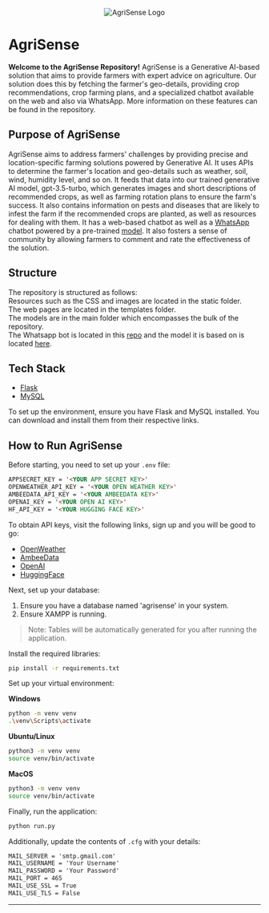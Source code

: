<p align="center">
  <img src="main/static/pictures/agri-logo.png" alt="AgriSense Logo">
</p>

#  **AgriSense**

**Welcome to the AgriSense Repository!** 
AgriSense is a Generative AI-based solution that aims to provide farmers with expert advice on agriculture.
Our solution does this by fetching the farmer's geo-details, providing crop recommendations, crop farming plans, and a specialized chatbot available on the web and also via WhatsApp.
More information on these features can be found in the repository.

## **Purpose of AgriSense**

AgriSense aims to address farmers' challenges by providing precise and location-specific farming solutions powered by Generative AI. It uses APIs to determine the farmer's location and geo-details such as weather, soil, wind, humidity level, and so on. It feeds that data into our trained generative AI model, gpt-3.5-turbo, which generates images and short descriptions of recommended crops, as well as farming rotation plans to ensure the farm's success. It also contains information on pests and diseases that are likely to infest the farm if the recommended crops are planted, as well as resources for dealing with them. It has a web-based chatbot as well as a [WhatsApp](https://github.com/nerdistry/gpt_bot) chatbot powered by a pre-trained [model](https://github.com/nerdistry/plant-village-trained-model). It also fosters a sense of community by allowing farmers to comment and rate the effectiveness of the solution.

## **Structure**
The repository is structured as follows:  
Resources such as the CSS and images are located in the static folder.  
The web pages are located in the templates folder.  
The models are in the main folder which encompasses the bulk of the repository.  
The Whatsapp bot is located in this [repo](https://github.com/nerdistry/gpt_bot) and the model it is based on is located [here](https://github.com/nerdistry/plant-village-trained-model).

## **Tech Stack**
- [Flask](https://palletsprojects.com/p/flask/)
- [MySQL](https://www.mysql.com/downloads/)

To set up the environment, ensure you have Flask and MySQL installed. You can download and install them from their respective links.

## **How to Run AgriSense**

Before starting, you need to set up your `.env` file:

```markdown
APPSECRET_KEY = '<YOUR APP SECRET KEY>'
OPENWEATHER_API_KEY = '<YOUR OPEN WEATHER KEY>'
AMBEEDATA_API_KEY = '<YOUR AMBEEDATA KEY>'
OPENAI_KEY = '<YOUR OPEN AI KEY>'
HF_API_KEY = '<YOUR HUGGING FACE KEY>'
```
To obtain API keys, visit the following links, sign up and you will be good to go:
- [OpenWeather](https://home.openweathermap.org/users/sign_up)
- [AmbeeData](https://www.ambeedata.com/)
- [OpenAI](https://www.openai.com/)
- [HuggingFace](https://huggingface.co/)

Next, set up your database:
1. Ensure you have a database named 'agrisense' in your system.
2. Ensure XAMPP is running.

> Note: Tables will be automatically generated for you after running the application.

Install the required libraries:
```bash
pip install -r requirements.txt
```

Set up your virtual environment:

**Windows**
```bash
python -m venv venv
.\venv\Scripts\activate
```

**Ubuntu/Linux**
```bash
python3 -m venv venv
source venv/bin/activate
```

**MacOS**
```bash
python3 -m venv venv
source venv/bin/activate
```

Finally, run the application:
```bash
python run.py
```

Additionally, update the contents of `.cfg` with your details:
```markdown
MAIL_SERVER = 'smtp.gmail.com'
MAIL_USERNAME = 'Your Username'
MAIL_PASSWORD = 'Your Password'
MAIL_PORT = 465
MAIL_USE_SSL = True
MAIL_USE_TLS = False
```

---

